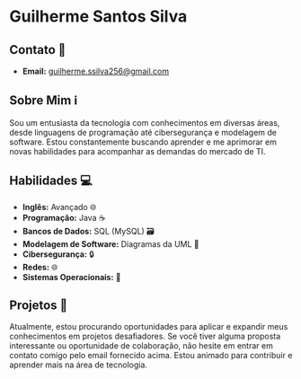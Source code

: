 # Guilherme Santos Silva

## Contato 📧
- **Email:** guilherme.ssilva256@gmail.com

## Sobre Mim ℹ️
Sou um entusiasta da tecnologia com conhecimentos em diversas áreas, desde linguagens de programação até cibersegurança e modelagem de software. Estou constantemente buscando aprender e me aprimorar em novas habilidades para acompanhar as demandas do mercado de TI.

## Habilidades 💻
- **Inglês:** Avançado 🌐
- **Programação:** Java ☕️
- **Bancos de Dados:** SQL (MySQL) 🗃️
- **Modelagem de Software:** Diagramas da UML 📐
- **Cibersegurança:** 🔒
- **Redes:** 🌐
- **Sistemas Operacionais:** 💼

## Projetos 🚀
Atualmente, estou procurando oportunidades para aplicar e expandir meus conhecimentos em projetos desafiadores. Se você tiver alguma proposta interessante ou oportunidade de colaboração, não hesite em entrar em contato comigo pelo email fornecido acima. Estou animado para contribuir e aprender mais na área de tecnologia.
